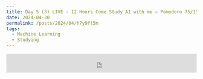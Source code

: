 ```yaml
---
title: Day 5 (3) LIVE - 12 Hours Come Study AI with me — Pomodoro 75/15 — Relaxing LoFi + Rain
date: 2024-04-30
permalink: /posts/2024/04/h7y9fl5m
tags:
  - Machine Learning
  - Studying
---
```


<iframe width="100%" height="50" src="https://www.youtube.com/embed/qjgU3CUYZAU" frameborder="0" allowfullscreen></iframe>
